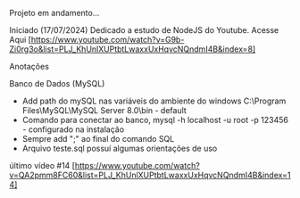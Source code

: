 Projeto em andamento...

Iniciado (17/07/2024)
Dedicado a estudo de NodeJS do Youtube.
Acesse Aqui [https://www.youtube.com/watch?v=G9b-Zi0rg3o&list=PLJ_KhUnlXUPtbtLwaxxUxHqvcNQndmI4B&index=8]

Anotações

Banco de Dados (MySQL)
- Add path do mySQL nas variáveis do ambiente do windows C:\Program Files\MySQL\MySQL Server 8.0\bin - default
- Comando para conectar ao banco, mysql -h localhost -u root -p 123456 - configurado na instalação
- Sempre add ";" ao final do comando SQL
- Arquivo teste.sql possuí algumas orientações de uso

último vídeo #14 [https://www.youtube.com/watch?v=QA2pmm8FC60&list=PLJ_KhUnlXUPtbtLwaxxUxHqvcNQndmI4B&index=14]


